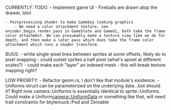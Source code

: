 CURRENTLY:
TODO:
    - Implement game UI
        - Fireballs are drawn atop the drawer, lolol

    - Postprocessing shader to make Gameboy looking graphics
        - We need a color attachment texture, see  encoder.begin_render_pass in GameState and GameUi, both take the frame color attachment. We can presumably make a texture view like we do for depth, and then make a later pass which does take the frame color attachment which runs a shader transform.

BUGS:
    - white single-pixel lines between sprites at some offsets, likely do to pixel snapping
        - could outset sprites a half pixel (what's apixel at different scales?)
        - could make each "layer" an indexed mesh
            - this will break texture mapping right?


LOW PRIORITY:
    - Refactor geom.rs, I don't like that module's existence.
    - Uniforms struct can be parameterized on the underlying data...but should it? Right now camera::Uniforms is essentially identical to sprite::Uniforms. Could make a Uniform<camera::UniformData> or something like that, will need trait constraints for btytemuck::Pod and Zeroable
